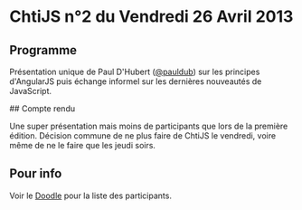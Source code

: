 <!--VarStream
title=ChtiJS #2
description=Découvrez le contenu du ChtiJS n°2 avec la présentation de \
Paul d'Hubert sur les concepts d'AngularJS'.
published=2013-04-26 12:00:00
keywords.+=AngularJS
lang=fr
location=FR
-->

# ChtiJS n°2 du Vendredi 26 Avril 2013

## Programme

Présentation unique de Paul D'Hubert ([@pauldub](https://twitter.com/pauldub))
 sur les principes d'AngularJS puis échange informel sur les dernières
 nouveautés de JavaScript.

## Compte rendu

Une super présentation mais moins de participants que lors de la première
 édition. Décision commune de ne plus faire de ChtiJS le vendredi, voire même
 de ne le faire que les jeudi soirs.

## Pour info

Voir le [Doodle](http://doodle.com/nhz4rqbu88xvmxnc) pour la liste des
 participants.


